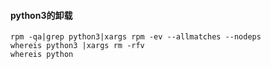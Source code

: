 #### python3的卸载
``` shell
rpm -qa|grep python3|xargs rpm -ev --allmatches --nodeps
whereis python3 |xargs rm -rfv
whereis python
```
